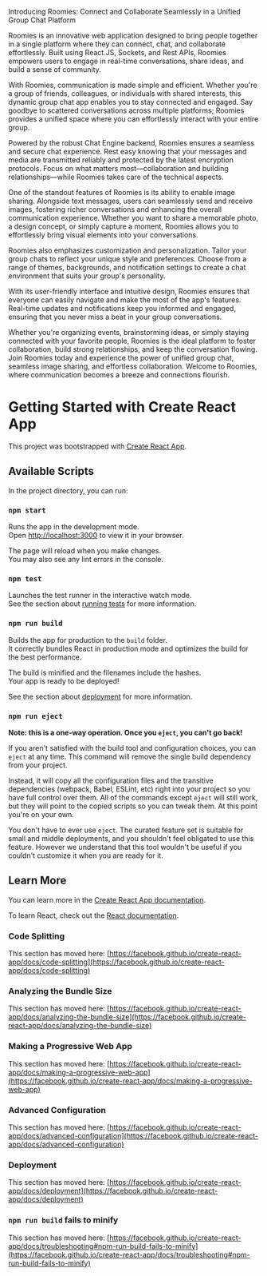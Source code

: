 Introducing Roomies: Connect and Collaborate Seamlessly in a Unified Group Chat Platform

Roomies is an innovative web application designed to bring people together in a single platform where they can connect, chat, and collaborate effortlessly. Built using React.JS, Sockets, and Rest APIs, Roomies empowers users to engage in real-time conversations, share ideas, and build a sense of community.

With Roomies, communication is made simple and efficient. Whether you're a group of friends, colleagues, or individuals with shared interests, this dynamic group chat app enables you to stay connected and engaged. Say goodbye to scattered conversations across multiple platforms; Roomies provides a unified space where you can effortlessly interact with your entire group.

Powered by the robust Chat Engine backend, Roomies ensures a seamless and secure chat experience. Rest easy knowing that your messages and media are transmitted reliably and protected by the latest encryption protocols. Focus on what matters most—collaboration and building relationships—while Roomies takes care of the technical aspects.

One of the standout features of Roomies is its ability to enable image sharing. Alongside text messages, users can seamlessly send and receive images, fostering richer conversations and enhancing the overall communication experience. Whether you want to share a memorable photo, a design concept, or simply capture a moment, Roomies allows you to effortlessly bring visual elements into your conversations.

Roomies also emphasizes customization and personalization. Tailor your group chats to reflect your unique style and preferences. Choose from a range of themes, backgrounds, and notification settings to create a chat environment that suits your group's personality.

With its user-friendly interface and intuitive design, Roomies ensures that everyone can easily navigate and make the most of the app's features. Real-time updates and notifications keep you informed and engaged, ensuring that you never miss a beat in your group conversations.

Whether you're organizing events, brainstorming ideas, or simply staying connected with your favorite people, Roomies is the ideal platform to foster collaboration, build strong relationships, and keep the conversation flowing. Join Roomies today and experience the power of unified group chat, seamless image sharing, and effortless collaboration. Welcome to Roomies, where communication becomes a breeze and connections flourish.















# Getting Started with Create React App

This project was bootstrapped with [Create React App](https://github.com/facebook/create-react-app).

## Available Scripts

In the project directory, you can run:

### `npm start`

Runs the app in the development mode.\
Open [http://localhost:3000](http://localhost:3000) to view it in your browser.

The page will reload when you make changes.\
You may also see any lint errors in the console.

### `npm test`

Launches the test runner in the interactive watch mode.\
See the section about [running tests](https://facebook.github.io/create-react-app/docs/running-tests) for more information.

### `npm run build`

Builds the app for production to the `build` folder.\
It correctly bundles React in production mode and optimizes the build for the best performance.

The build is minified and the filenames include the hashes.\
Your app is ready to be deployed!

See the section about [deployment](https://facebook.github.io/create-react-app/docs/deployment) for more information.

### `npm run eject`

**Note: this is a one-way operation. Once you `eject`, you can't go back!**

If you aren't satisfied with the build tool and configuration choices, you can `eject` at any time. This command will remove the single build dependency from your project.

Instead, it will copy all the configuration files and the transitive dependencies (webpack, Babel, ESLint, etc) right into your project so you have full control over them. All of the commands except `eject` will still work, but they will point to the copied scripts so you can tweak them. At this point you're on your own.

You don't have to ever use `eject`. The curated feature set is suitable for small and middle deployments, and you shouldn't feel obligated to use this feature. However we understand that this tool wouldn't be useful if you couldn't customize it when you are ready for it.

## Learn More

You can learn more in the [Create React App documentation](https://facebook.github.io/create-react-app/docs/getting-started).

To learn React, check out the [React documentation](https://reactjs.org/).

### Code Splitting

This section has moved here: [https://facebook.github.io/create-react-app/docs/code-splitting](https://facebook.github.io/create-react-app/docs/code-splitting)

### Analyzing the Bundle Size

This section has moved here: [https://facebook.github.io/create-react-app/docs/analyzing-the-bundle-size](https://facebook.github.io/create-react-app/docs/analyzing-the-bundle-size)

### Making a Progressive Web App

This section has moved here: [https://facebook.github.io/create-react-app/docs/making-a-progressive-web-app](https://facebook.github.io/create-react-app/docs/making-a-progressive-web-app)

### Advanced Configuration

This section has moved here: [https://facebook.github.io/create-react-app/docs/advanced-configuration](https://facebook.github.io/create-react-app/docs/advanced-configuration)

### Deployment

This section has moved here: [https://facebook.github.io/create-react-app/docs/deployment](https://facebook.github.io/create-react-app/docs/deployment)

### `npm run build` fails to minify

This section has moved here: [https://facebook.github.io/create-react-app/docs/troubleshooting#npm-run-build-fails-to-minify](https://facebook.github.io/create-react-app/docs/troubleshooting#npm-run-build-fails-to-minify)
